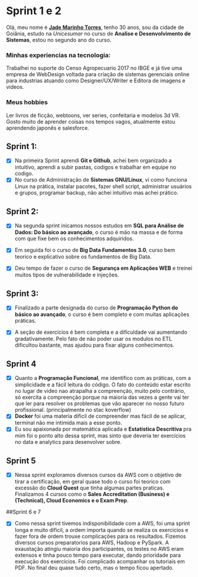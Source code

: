 <link rel="stylesheet" type="text/css" href="style.css">

# Sprint 1 e 2


Olá, meu nome é [**Jade Marinho Torres**](https://www.linkedin.com/in/jade-marinho/), tenho 30 anos, sou da cidade de Goiânia, estudo na *Unicesumar* no curso de **Analise e Desenvolvimento de Sistemas**, estou no segundo ano do curso.

### Minhas experiencias na tecnologia: 
Trabalhei no suporte do Censo Agropecuario 2017 no IBGE e já tive uma empresa de WebDesign voltada para criação de sistemas gerenciais online para industrias atuando como Designer/UX/Writer e Editora de imagens e videos. 

### Meus hobbies
Ler livros de ficção, webtoons, ver series, confeitaria e modelos 3d VR. Gosto muito de aprender coisas nos tempos vagos, atualmente estou aprendendo japonês e salesforce.

## Sprint 1: 

- [x] Na primeira Sprint aprendi **Git e Github**, achei bem organizado a intuitivo, aprendi a subir pastas, codigos e trabalhar em equipe no codigo. 
- [x] No curso de Administração de **Sistemas GNU/Linux**, vi como funciona Linux na prática, instalar pacotes, fazer shell script, administrar usuários e grupos, programar backup, não achei intuitivo mas achei prático.

## Sprint 2:

- [x] Na segunda sprint inicamos nossos estudos em **SQL para Análise de Dados: Do básico ao avançado**, o curso é mão na massa e de forma com que fixe bem os conhecimentos adquiridos.
- [x] Em seguida foi o curso de **Big Data Fundamentos 3.0**, curso bem teorico e explicativo sobre os fundamentos de Big Data.

- [x] Deu tempo de fazer o curso de **Segurança em Aplicações WEB** e treinei muitos tipos de vulnerabilidade e injeções.  

## Sprint 3:

- [x] Finalizado a parte designada do curso de **Programação Python do básico ao avançado**, o curso é bem completo e com muitas aplicações práticas. 

- [x] A seção de exercicios é bem completa e a dificuldade vai aumentando gradativamente. Pelo fato de não poder usar os modulos no ETL dificultou bastante, mas ajudou para fixar alguns conhecimentos.

## Sprint 4

- [x] Quanto a **Programação Funcional**, me identifico com as práticas, com a simplicidade e a fácil leitura do código. O fato do conteúdo estar escrito no lugar de video nao atrapalha a compreenção, muito pelo contrário, só exercita a compreenção porque na maioria das vezes a gente vai ter que ler para resolver os problemas que vão aparecer no nosso futuro profissional. (principalmente no stac koverflow)
- [x] **Docker** foi uma materia dificil de compreender mas fácil de se aplicar, terminal não me intimida mais a esse ponto. 
- [x] Eu sou apaixonada por matemática aplicada e **Estatística Descritiva** pra mim foi o ponto alto dessa sprint, mas sinto que deveria ter exercícios no data e analytics para desenvolver sobre. 

## Sprint 5

- [x] Nessa sprint exploramos diversos cursos da AWS com o objetivo de tirar a certificação, em geral quase todo o curso foi teorico com excessão do **Cloud Quest** que tinha algumas partes praticas. Finalizamos 4 cursos como o **Sales Accreditation (Business) e (Technical), Cloud Economics e o Exam Prep**. 

##Sprint 6 e 7

- [x] Como nessa sprint tivemos indisponibilidade com a AWS, foi uma sprint longa e muito dificil, a ordem importa quando se realiza os exercicios e fazer fora de ordem trouxe complicações para os resultados. Fizemos diversos cursos preparatorios para AWS, Hadoop e PySpark. A exaustação atingiu maioria dos participantes, os testes no AWS eram extensos e tinha pouco tempo para executar, dando prioridade para execução dos exercicios. Foi complicado acompanhar os tutoriais em PDF. No final deu quase tudo certo, mas o tempo ficou apertado.